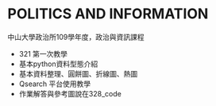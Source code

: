 # POLITICS AND INFORMATION
 中山大學政治所109學年度，政治與資訊課程
 + 321 第一次教學
  + 基本python資料型態介紹
  + 基本資料整理、圓餅圖、折線圖、熱圖
  + Qsearch 平台使用教學
  + 作業解答與參考圖說在328_code
